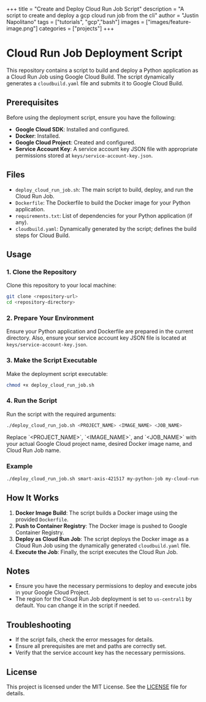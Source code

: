 +++
title =  "Create and Deploy Cloud Run Job Script"
description = "A script to create and deploy a gcp cloud run job from the cli"
author = "Justin Napolitano"
tags = ["tutorials", "gcp","bash"]
images = ["images/feature-image.png"]
categories = ["projects"]
+++



# Cloud Run Job Deployment Script

This repository contains a script to build and deploy a Python application as a Cloud Run Job using Google Cloud Build. The script dynamically generates a `cloudbuild.yaml` file and submits it to Google Cloud Build.

## Prerequisites

Before using the deployment script, ensure you have the following:

- **Google Cloud SDK**: Installed and configured.
- **Docker**: Installed.
- **Google Cloud Project**: Created and configured.
- **Service Account Key**: A service account key JSON file with appropriate permissions stored at `keys/service-account-key.json`.

## Files

- `deploy_cloud_run_job.sh`: The main script to build, deploy, and run the Cloud Run Job.
- `Dockerfile`: The Dockerfile to build the Docker image for your Python application.
- `requirements.txt`: List of dependencies for your Python application (if any).
- `cloudbuild.yaml`: Dynamically generated by the script; defines the build steps for Cloud Build.

## Usage

### 1. Clone the Repository

Clone this repository to your local machine:

```bash
git clone <repository-url>
cd <repository-directory>
```

### 2. Prepare Your Environment

Ensure your Python application and Dockerfile are prepared in the current directory. Also, ensure your service account key JSON file is located at `keys/service-account-key.json`.

### 3. Make the Script Executable

Make the deployment script executable:

```bash
chmod +x deploy_cloud_run_job.sh
```

### 4. Run the Script

Run the script with the required arguments:

```bash
./deploy_cloud_run_job.sh <PROJECT_NAME> <IMAGE_NAME> <JOB_NAME>
```

Replace \`<PROJECT_NAME>\`, \`<IMAGE_NAME>\`, and \`<JOB_NAME>\` with your actual Google Cloud project name, desired Docker image name, and Cloud Run Job name.

### Example

```bash
./deploy_cloud_run_job.sh smart-axis-421517 my-python-job my-cloud-run-job
```

## How It Works

1. **Docker Image Build**: The script builds a Docker image using the provided `Dockerfile`.
2. **Push to Container Registry**: The Docker image is pushed to Google Container Registry.
3. **Deploy as Cloud Run Job**: The script deploys the Docker image as a Cloud Run Job using the dynamically generated `cloudbuild.yaml` file.
4. **Execute the Job**: Finally, the script executes the Cloud Run Job.

## Notes

- Ensure you have the necessary permissions to deploy and execute jobs in your Google Cloud Project.
- The region for the Cloud Run Job deployment is set to `us-central1` by default. You can change it in the script if needed.

## Troubleshooting

- If the script fails, check the error messages for details.
- Ensure all prerequisites are met and paths are correctly set.
- Verify that the service account key has the necessary permissions.

## License

This project is licensed under the MIT License. See the [LICENSE](LICENSE) file for details.
